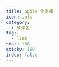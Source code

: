 ```yaml
---
title: agile 全家桶
icon: info
category:
  - 软件包
tag:
  - link
star: 100
sticky: 100
index: false
---
```


<AutoCatalog />
